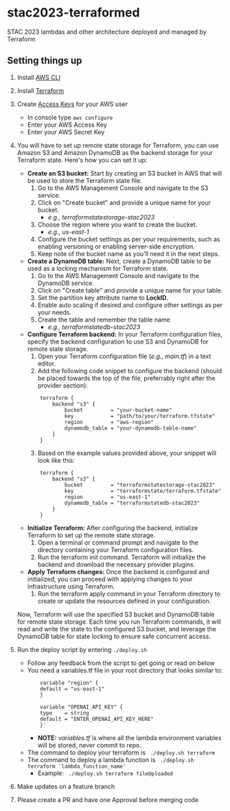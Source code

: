 # stac2023-terraformed
STAC 2023 lambdas and other architecture deployed and managed by Terraform

## Setting things up

1. Install [AWS CLI](https://docs.aws.amazon.com/cli/latest/userguide/getting-started-install.html)
2. Install [Terraform](https://developer.hashicorp.com/terraform/downloads)
3. Create [Access Keys](https://docs.aws.amazon.com/powershell/latest/userguide/pstools-appendix-sign-up.html) for your AWS user
    - In console type `aws configure`
    - Enter your AWS Access Key
    - Enter your AWS Secret Key
4. You will have to set up remote state storage for Terraform, you can use Amazon S3 and Amazon DynamoDB as the backend storage for your Terraform state. Here's how you can set it up:
    - **Create an S3 bucket:** Start by creating an S3 bucket in AWS that will be used to store the Terraform state file.
        1. Go to the AWS Management Console and navigate to the S3 service.
        2. Click on "Create bucket" and provide a unique name for your bucket. 
            - *e.g., terraformstatestorage-stac2023*
        3. Choose the region where you want to create the bucket.
            - *e.g., us-east-1*
        4. Configure the bucket settings as per your requirements, such as enabling versioning or enabling server-side encryption.
        5. Keep note of the bucket name as you'll need it in the next steps.
    - **Create a DynamoDB table:** Next, create a DynamoDB table to be used as a locking mechanism for Terraform state.
        1. Go to the AWS Management Console and navigate to the DynamoDB service.
        2. Click on "Create table" and provide a unique name for your table.
        3. Set the partition key attribute name to **LockID**.
        4. Enable auto scaling if desired and configure other settings as per your needs.
        5. Create the table and remember the table name
            - *e.g., terraformstatedb-stac2023*
    - **Configure Terraform backend:** In your Terraform configuration files, specify the backend configuration to use S3 and DynamoDB for remote state storage.
        1. Open your Terraform configuration file (*e.g., main.tf*) in a text editor.
        2. Add the following code snippet to configure the backend (should be placed towards the top of the file, preferrably right after the provider section):
        ```
            terraform {
                backend "s3" {
                    bucket         = "your-bucket-name"
                    key            = "path/to/your/terraform.tfstate"
                    region         = "aws-region"
                    dynamodb_table = "your-dynamodb-table-name"
                }
            }
        ```
        3. Based on the example values provided above, your snippet will look like this:
        ```
            terraform {
                backend "s3" {
                    bucket         = "terraformstatestorage-stac2023"
                    key            = "terraformstate/terraform.tfstate"
                    region         = "us-east-1"
                    dynamodb_table = "terraformstatedb-stac2023"
                }
            }
        ```
    - **Initialize Terraform:** After configuring the backend, initialize Terraform to set up the remote state storage.
        1. Open a terminal or command prompt and navigate to the directory containing your Terraform configuration files.
        2. Run the terraform init command. Terraform will initialize the backend and download the necessary provider plugins.
    - **Apply Terraform changes:** Once the backend is configured and initialized, you can proceed with applying changes to your infrastructure using Terraform.
        1. Run the terraform apply command in your Terraform directory to create or update the resources defined in your configuration.

    Now, Terraform will use the specified S3 bucket and DynamoDB table for remote state storage. Each time you run Terraform commands, it will read and write the state to the configured S3 bucket, and leverage the DynamoDB table for state locking to ensure safe concurrent access.
    
5. Run the deploy script by entering `./deploy.sh`
    - Follow any feedback from the script to get going or read on below
    - You need a variables.tf file in your root directory that looks similar to:
        ```
            variable "region" {
            default = "us-east-1"
            }

            variable "OPENAI_API_KEY" {
            type    = string
            default = "ENTER_OPENAI_API_KEY_HERE"
            }'
        ```
        - **NOTE:** *variables.tf* is where all the lambda environment variables will be stored, never commit to repo.
    - The command to deploy your terraform is
        ` ./deploy.sh terraform`
    - The command to deploy a lambda function is
        ` ./deploy.sh terraform 'lambda_function_name'`
        - Example: ` ./deploy.sh terraform fileUploaded`
6. Make updates on a feature branch
7. Please create a PR and have one Approval before merging code